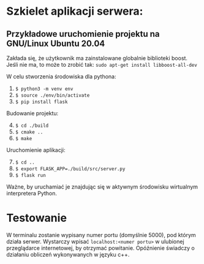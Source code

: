 # Szkielet aplikacji serwera:


## Przykładowe uruchomienie projektu na GNU/Linux Ubuntu 20.04


Zakłada się, że użytkownik ma zainstalowane globalnie biblioteki boost. Jeśli nie ma, to może to zrobić tak: `sudo apt-get install libboost-all-dev`

W celu stworzenia środowiska dla pythona:

1. `$ python3 -m venv env`
2. `$ source ./env/bin/activate`
3. `$ pip install flask`

Budowanie projektu:

4. `$ cd ./build`
5. `$ cmake ..`
6. `$ make`

Uruchomienie aplikacji:

7. `$ cd ..`
8. `$ export FLASK_APP=./build/src/server.py`
9. `$ flask run`

Ważne, by uruchamiać je znajdując się w aktywnym środowisku wirtualnym interpretera Python.

# Testowanie 
W terminalu zostanie wypisany numer portu (domyślnie 5000), pod którym działa serwer. Wystarczy wpisać `localhost:<numer portu>` w ulubionej przeglądarce internetowej, by otrzymać powitanie. Opóźnienie świadczy o działaniu obliczeń wykonywanych w języku c++.